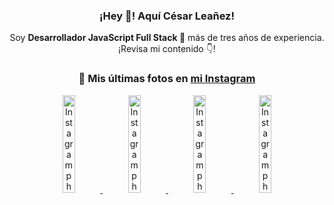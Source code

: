 <div align="center">

<h3>¡Hey 👋! Aquí César Leañez!</h3>

<p>Soy <strong>Desarrollador JavaScript Full Stack 🚀</strong> más de tres años de experiencia.<br />¡Revisa mi contenido 👇!</p>

### 📸 Mis últimas fotos en [mi Instagram](https://instagram.com/cesarsoftware.dev)


<a href='https://instagram.com/p/DKcTQWgxLum' target='_blank'>
  <img width='20%' src='https://instagram.frak4-2.fna.fbcdn.net/v/t51.2885-15/503849034_17919602952097059_4092165478866362923_n.jpg?stp=dst-jpg_e35_tt6&efg=eyJ2ZW5jb2RlX3RhZyI6IkZFRUQuaW1hZ2VfdXJsZ2VuLjE0NDB4MTQ0NS5zZHIuZjc1NzYxLmRlZmF1bHRfaW1hZ2UuYzEifQ&_nc_ht=instagram.frak4-2.fna.fbcdn.net&_nc_cat=103&_nc_oc=Q6cZ2QGo6Wi6FOMmbaubYu-AuwiJ4mIf1d540RGLcyQ1WtG6UGCrAkLuIv_XA1umEvQjfHk&_nc_ohc=NrqLwhmlw7wQ7kNvwHyyUuN&_nc_gid=P_6TMCrQAzL3Jb5RIckCvg&edm=ACWDqb8BAAAA&ccb=7-5&ig_cache_key=MzY0Njg3NDQ4NDgzMDY4MjAyMg%3D%3D.3-ccb7-5&oh=00_AfSuZAZpjsO7QyJ6pqGcCDsyA5kV1RP4PYHQ9MRAaNl1ZQ&oe=689333E5&_nc_sid=ee9879' alt='Instagram photo' />
</a>
<a href='https://instagram.com/p/DKcTCZnuO-S' target='_blank'>
  <img width='20%' src='https://scontent.cdninstagram.com/v/t51.75761-15/503168549_17919602796097059_3346483577265803486_n.jpg?stp=dst-jpg_e15_tt6&_nc_cat=105&ig_cache_key=MzY0Njg3MzUyNjA5NTkwMDU2Mg%3D%3D.3-ccb1-7&ccb=1-7&_nc_sid=58cdad&efg=eyJ2ZW5jb2RlX3RhZyI6InhwaWRzLjE5MTZ4MTA3OC5zZHIuQzMifQ%3D%3D&_nc_ohc=_zG84c8xUdwQ7kNvwGGBLm6&_nc_oc=Adm1GOZboWj3m3W8scoL6gCy8CiAC6uYkb69m18hp4oNzUCvuD_KHmNWyAuS_OOz3fg&_nc_ad=z-m&_nc_cid=1478&_nc_zt=23&_nc_ht=scontent.cdninstagram.com&_nc_gid=P_6TMCrQAzL3Jb5RIckCvg&oh=00_AfQs_JFynXHkJ5bOZOd6dNX5_p5uZR4lpstLVASizVOKlA&oe=68933A63' alt='Instagram photo' />
</a>
<a href='https://instagram.com/p/DIt9Oknp-PZ' target='_blank'>
  <img width='20%' src='https://instagram.frak4-2.fna.fbcdn.net/v/t51.2885-15/491444712_17914409433097059_55076089485466172_n.jpg?stp=dst-jpg_e35_tt6&efg=eyJ2ZW5jb2RlX3RhZyI6IkZFRUQuaW1hZ2VfdXJsZ2VuLjU1MngzNDEuc2RyLmY3NTc2MS5kZWZhdWx0X2ltYWdlLmMxIn0&_nc_ht=instagram.frak4-2.fna.fbcdn.net&_nc_cat=103&_nc_oc=Q6cZ2QGo6Wi6FOMmbaubYu-AuwiJ4mIf1d540RGLcyQ1WtG6UGCrAkLuIv_XA1umEvQjfHk&_nc_ohc=nriWEi4Z0n8Q7kNvwEssKdn&_nc_gid=P_6TMCrQAzL3Jb5RIckCvg&edm=ACWDqb8BAAAA&ccb=7-5&ig_cache_key=MzYxNTgxNTM1ODA3ODI0Nzg5Nw%3D%3D.3-ccb7-5&oh=00_AfTtw0SVsaGrf8NHwqVSiGGCGMFzJdHaEnQMslZVtwCQzQ&oe=689327EB&_nc_sid=ee9879' alt='Instagram photo' />
</a>
<a href='https://instagram.com/p/DICt8_ruj1K' target='_blank'>
  <img width='20%' src='https://scontent.cdninstagram.com/v/t51.71878-15/487811720_2261442050918393_7784971145546330846_n.jpg?stp=dst-jpg_e15_tt6&_nc_cat=104&ig_cache_key=MzYwMzY0NDc1NTQ5MDc4MjUzOA%3D%3D.3-ccb1-7&ccb=1-7&_nc_sid=58cdad&efg=eyJ2ZW5jb2RlX3RhZyI6InhwaWRzLjY0MHgxMTU2LnNkci5DMiJ9&_nc_ohc=QPbg3rfO_lEQ7kNvwFluDJs&_nc_oc=AdmHTYD_RBG90hqDyPref1pzVPYElEvfVlErwlIbEFIXpZMbA3nHhg3K-z7YJqzsTYQ&_nc_ad=z-m&_nc_cid=1478&_nc_zt=23&_nc_ht=scontent.cdninstagram.com&_nc_gid=P_6TMCrQAzL3Jb5RIckCvg&oh=00_AfQoY-2sFd_fkMfujP_TJ2rKMQFghltp9x4nitq4Ul4wMA&oe=68934CE4' alt='Instagram photo' />
</a>

</div>
